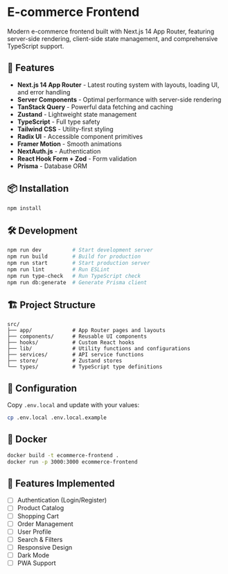 # E-commerce Frontend

Modern e-commerce frontend built with Next.js 14 App Router, featuring server-side rendering, client-side state management, and comprehensive TypeScript support.

## 🚀 Features

- **Next.js 14 App Router** - Latest routing system with layouts, loading UI, and error handling
- **Server Components** - Optimal performance with server-side rendering
- **TanStack Query** - Powerful data fetching and caching
- **Zustand** - Lightweight state management
- **TypeScript** - Full type safety
- **Tailwind CSS** - Utility-first styling
- **Radix UI** - Accessible component primitives
- **Framer Motion** - Smooth animations
- **NextAuth.js** - Authentication
- **React Hook Form + Zod** - Form validation
- **Prisma** - Database ORM

## 📦 Installation

```bash
npm install
```

## 🛠️ Development

```bash
npm run dev          # Start development server
npm run build        # Build for production
npm run start        # Start production server
npm run lint         # Run ESLint
npm run type-check   # Run TypeScript check
npm run db:generate  # Generate Prisma client
```

## 🏗️ Project Structure

```
src/
├── app/             # App Router pages and layouts
├── components/      # Reusable UI components
├── hooks/           # Custom React hooks
├── lib/             # Utility functions and configurations
├── services/        # API service functions
├── store/           # Zustand stores
└── types/           # TypeScript type definitions
```

## 🔧 Configuration

Copy `.env.local` and update with your values:

```bash
cp .env.local .env.local.example
```

## 🐳 Docker

```bash
docker build -t ecommerce-frontend .
docker run -p 3000:3000 ecommerce-frontend
```

## 📱 Features Implemented

- [ ] Authentication (Login/Register)
- [ ] Product Catalog
- [ ] Shopping Cart
- [ ] Order Management
- [ ] User Profile
- [ ] Search & Filters
- [ ] Responsive Design
- [ ] Dark Mode
- [ ] PWA Support
